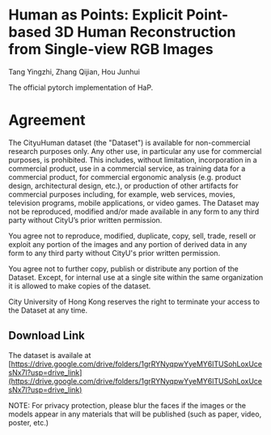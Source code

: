 # Human as Points: Explicit Point-based 3D Human Reconstruction from Single-view RGB Images
Tang Yingzhi, Zhang Qijian, Hou Junhui

The official pytorch implementation of HaP.


# Agreement
The CityuHuman dataset (the "Dataset") is available for non-commercial research purposes only. Any other use, in particular any use for commercial purposes, is prohibited. This includes, without limitation, incorporation in a commercial product, use in a commercial service, as training data for a commercial product, for commercial ergonomic analysis (e.g. product design, architectural design, etc.), or production of other artifacts for commercial purposes including, for example, web services, movies, television programs, mobile applications, or video games. The Dataset may not be reproduced, modified and/or made available in any form to any third party without CityU’s prior written permission.

You agree not to reproduce, modified, duplicate, copy, sell, trade, resell or exploit any portion of the images and any portion of derived data in any form to any third party without CityU's prior written permission.

You agree not to further copy, publish or distribute any portion of the Dataset. Except, for internal use at a single site within the same organization it is allowed to make copies of the dataset.

City University of Hong Kong reserves the right to terminate your access to the Dataset at any time.

## Download Link

The dataset is availale at [https://drive.google.com/drive/folders/1grRYNyqpwYyeMY6lTUSohLoxUcesNx7l?usp=drive_link](https://drive.google.com/drive/folders/1grRYNyqpwYyeMY6lTUSohLoxUcesNx7l?usp=drive_link)

NOTE: For privacy protection, please blur the faces if the images or the models appear in any materials that will be published (such as paper, video, poster, etc.)
